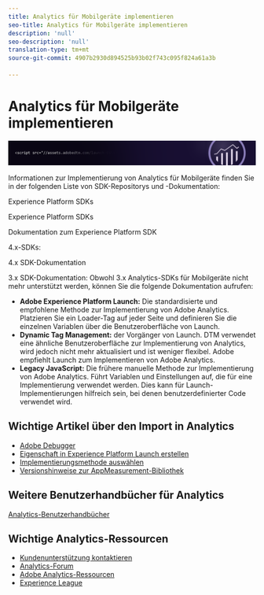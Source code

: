 ```yaml
---
title: Analytics für Mobilgeräte implementieren
seo-title: Analytics für Mobilgeräte implementieren
description: 'null'
seo-description: 'null'
translation-type: tm+mt
source-git-commit: 4907b2930d894525b93b02f743c095f824a61a3b

---
```



# Analytics für Mobilgeräte implementieren

![Banner](../../assets/doc_banner_implement.png)

Informationen zur Implementierung von Analytics für Mobilgeräte finden Sie in der folgenden Liste von SDK-Repositorys und -Dokumentation:

Experience Platform SDKs


Experience Platform SDKs

Dokumentation zum Experience Platform SDK

4.x-SDKs:

4.x SDK-Dokumentation

3.x SDK-Dokumentation: Obwohl 3.x Analytics-SDKs für Mobilgeräte nicht mehr unterstützt werden, können Sie die folgende Dokumentation aufrufen:






* **Adobe Experience Platform Launch:** Die standardisierte und empfohlene Methode zur Implementierung von Adobe Analytics. Platzieren Sie ein Loader-Tag auf jeder Seite und definieren Sie die einzelnen Variablen über die Benutzeroberfläche von Launch.
* **Dynamic Tag Management:** der Vorgänger von Launch. DTM verwendet eine ähnliche Benutzeroberfläche zur Implementierung von Analytics, wird jedoch nicht mehr aktualisiert und ist weniger flexibel. Adobe empfiehlt Launch zum Implementieren von Adobe Analytics.
* **Legacy JavaScript:** Die frühere manuelle Methode zur Implementierung von Adobe Analytics. Führt Variablen und Einstellungen auf, die für eine Implementierung verwendet werden. Dies kann für Launch-Implementierungen hilfreich sein, bei denen benutzerdefinierter Code verwendet wird.

## Wichtige Artikel über den Import in Analytics

* [Adobe Debugger](impl-testing/debugger.md)
* [Eigenschaft in Experience Platform Launch erstellen](implement-with-launch/create-analytics-property.md)
* [Implementierungsmethode auswählen](c-implementation-methods/choose-implementation-method.md)
* [Versionshinweise zur AppMeasurement-Bibliothek](appmeasurement-release-notes/c-release-notes-mjs.md)

## Weitere Benutzerhandbücher für Analytics

[Analytics-Benutzerhandbücher](/help/landing/home.md)

## Wichtige Analytics-Ressourcen

* [Kundenunterstützung kontaktieren](https://helpx.adobe.com/contact/enterprise-support.ec.html)
* [Analytics-Forum](https://forums.adobe.com/community/experience-cloud/analytics-cloud/analytics)
* [Adobe Analytics-Ressourcen](https://forums.adobe.com/message/10660755)
* [Experience League](https://landing.adobe.com/experience-league/)
